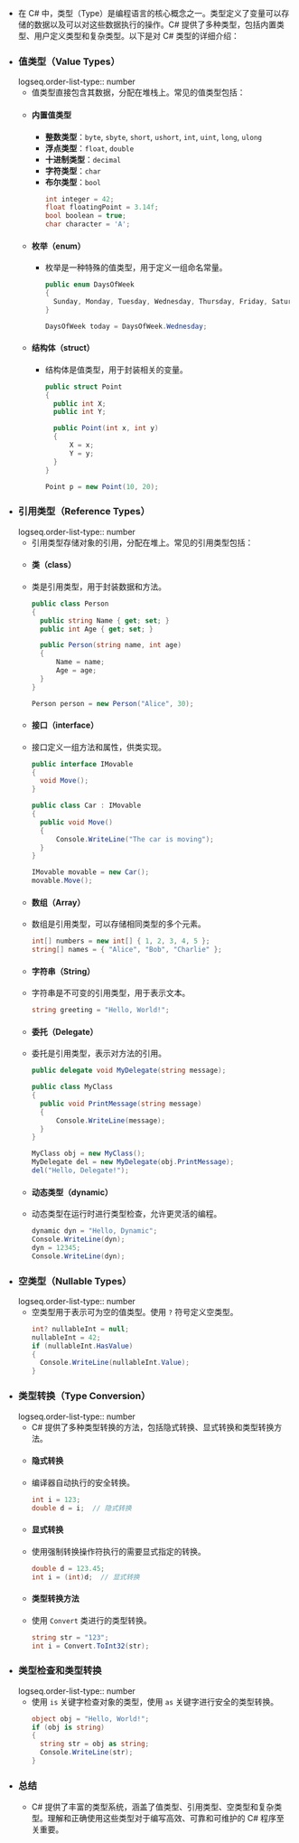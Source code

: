 - 在 C# 中，类型（Type）是编程语言的核心概念之一。类型定义了变量可以存储的数据以及可以对这些数据执行的操作。C# 提供了多种类型，包括内置类型、用户定义类型和复杂类型。以下是对 C# 类型的详细介绍：
- ### 值类型（Value Types） 
  logseq.order-list-type:: number
	- 值类型直接包含其数据，分配在堆栈上。常见的值类型包括：
	- #### 内置值类型
		- **整数类型**：`byte`, `sbyte`, `short`, `ushort`, `int`, `uint`, `long`, `ulong`
		- **浮点类型**：`float`, `double`
		- **十进制类型**：`decimal`
		- **字符类型**：`char`
		- **布尔类型**：`bool`
		  ```csharp
		  int integer = 42;
		  float floatingPoint = 3.14f;
		  bool boolean = true;
		  char character = 'A';
		  ```
	- #### 枚举（enum）
		- 枚举是一种特殊的值类型，用于定义一组命名常量。
		  ```csharp
		  public enum DaysOfWeek
		  {
		    Sunday, Monday, Tuesday, Wednesday, Thursday, Friday, Saturday
		  }
		  
		  DaysOfWeek today = DaysOfWeek.Wednesday;
		  ```
	- #### 结构体（struct）
		- 结构体是值类型，用于封装相关的变量。
		  ```csharp
		  public struct Point
		  {
		    public int X;
		    public int Y;
		  
		    public Point(int x, int y)
		    {
		        X = x;
		        Y = y;
		    }
		  }
		  
		  Point p = new Point(10, 20);
		  ```
- ### 引用类型（Reference Types） 
  logseq.order-list-type:: number
	- 引用类型存储对象的引用，分配在堆上。常见的引用类型包括：
	- #### 类（class）
	- 类是引用类型，用于封装数据和方法。
	  ```csharp
	  public class Person
	  {
	    public string Name { get; set; }
	    public int Age { get; set; }
	  
	    public Person(string name, int age)
	    {
	        Name = name;
	        Age = age;
	    }
	  }
	  
	  Person person = new Person("Alice", 30);
	  ```
	- #### 接口（interface）
	- 接口定义一组方法和属性，供类实现。
	  ```csharp
	  public interface IMovable
	  {
	    void Move();
	  }
	  
	  public class Car : IMovable
	  {
	    public void Move()
	    {
	        Console.WriteLine("The car is moving");
	    }
	  }
	  
	  IMovable movable = new Car();
	  movable.Move();
	  ```
	- #### 数组（Array）
	- 数组是引用类型，可以存储相同类型的多个元素。
	  ```csharp
	  int[] numbers = new int[] { 1, 2, 3, 4, 5 };
	  string[] names = { "Alice", "Bob", "Charlie" };
	  ```
	- #### 字符串（String）
	- 字符串是不可变的引用类型，用于表示文本。
	  ```csharp
	  string greeting = "Hello, World!";
	  ```
	- #### 委托（Delegate）
	- 委托是引用类型，表示对方法的引用。
	  ```csharp
	  public delegate void MyDelegate(string message);
	  
	  public class MyClass
	  {
	    public void PrintMessage(string message)
	    {
	        Console.WriteLine(message);
	    }
	  }
	  
	  MyClass obj = new MyClass();
	  MyDelegate del = new MyDelegate(obj.PrintMessage);
	  del("Hello, Delegate!");
	  ```
	- #### 动态类型（dynamic）
	- 动态类型在运行时进行类型检查，允许更灵活的编程。
	  ```csharp
	  dynamic dyn = "Hello, Dynamic";
	  Console.WriteLine(dyn);
	  dyn = 12345;
	  Console.WriteLine(dyn);
	  ```
- ### 空类型（Nullable Types） 
  logseq.order-list-type:: number
	- 空类型用于表示可为空的值类型。使用 `?` 符号定义空类型。
	  ```csharp
	  int? nullableInt = null;
	  nullableInt = 42;
	  if (nullableInt.HasValue)
	  {
	    Console.WriteLine(nullableInt.Value);
	  }
	  ```
- ### 类型转换（Type Conversion） 
  logseq.order-list-type:: number
	- C# 提供了多种类型转换的方法，包括隐式转换、显式转换和类型转换方法。
	- #### 隐式转换
	- 编译器自动执行的安全转换。
	  ```csharp
	  int i = 123;
	  double d = i;  // 隐式转换
	  ```
	- #### 显式转换
	- 使用强制转换操作符执行的需要显式指定的转换。
	  ```csharp
	  double d = 123.45;
	  int i = (int)d;  // 显式转换
	  ```
	- #### 类型转换方法
	- 使用 `Convert` 类进行的类型转换。
	  ```csharp
	  string str = "123";
	  int i = Convert.ToInt32(str);
	  ```
- ### 类型检查和类型转换 
  logseq.order-list-type:: number
	- 使用 `is` 关键字检查对象的类型，使用 `as` 关键字进行安全的类型转换。
	  ```csharp
	  object obj = "Hello, World!";
	  if (obj is string)
	  {
	    string str = obj as string;
	    Console.WriteLine(str);
	  }
	  ```
- ### 总结
	- C# 提供了丰富的类型系统，涵盖了值类型、引用类型、空类型和复杂类型。理解和正确使用这些类型对于编写高效、可靠和可维护的 C# 程序至关重要。
	  <!--Converted by ToLogseq-->